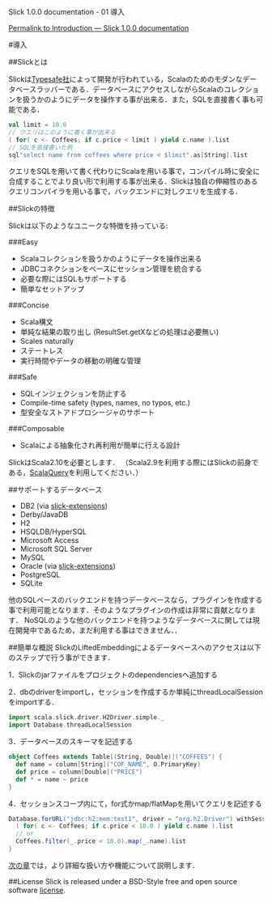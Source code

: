 Slick 1.0.0 documentation - 01 導入
<!-- Introduction -->
[Permalink to Introduction — Slick 1.0.0 documentation](http://slick.typesafe.com/doc/1.0.0/introduction.html)

#導入

##Slickとは
<!-- What is Slick -->

Slickは[Typesafe社](http://www.typesafe.com)によって開発が行われている，Scalaのためのモダンなデータベースラッパーである．データベースにアクセスしながらScalaのコレクションを扱うかのようにデータを操作する事が出来る．また，SQLを直接書く事も可能である．

<!--Slick is Typesafe‘s modern database query and access library for Scala. It allows you to work with stored data almost as if you were using Scala collections while at the same time giving you full control over when a database access happens and which data is transferred. You can also use SQL directly.-->

```scala
val limit = 10.0
// クエリはこのように書く事が出来る
( for( c <- Coffees; if c.price < limit ) yield c.name ).list
// SQLを直接書いた例
sql"select name from coffees where price < $limit".as[String].list
```
クエリをSQLを用いて書く代わりにScalaを用いる事で，コンパイル時に安全に合成することでより良い形で利用する事が出来る．Slickは独自の伸縮性のあるクエリコンパイラを用いる事で，バックエンドに対しクエリを生成する．

<!--When using Scala instead of SQL for your queries you profit from the compile-time safety(何これ) and compositionality. Slick can generate queries for different backends including your own, using its extensible query compiler. -->

##Slickの特徴
<!-- Why Slick?/Feature -->


Slickは以下のようなユニークな特徴を持っている:

<!-- Slick offers a unique combination of features: -->

###Easy
- Scalaコレクションを扱うかのようにデータを操作出来る
- JDBCコネクションをベースにセッション管理を統合する
- 必要な際にはSQLもサポートする
- 簡単なセットアップ

<!--- Access stored data just like Scala collections
- Unified session management based on JDBC Connections
- Supports SQL if you need it
- Simple setup-->

###Concise

- Scala構文
- 単純な結果の取り出し (ResultSet.getXなどの処理は必要無い)
- Scales naturally
- ステートレス
- 実行時間やデータの移動の明確な管理

<!--- Scala syntax
- Fetch results without pain (no ResultSet.getX)
- Scales naturally
- Stateless (like the web)
- Explicit control of execution time and transferred data-->

###Safe
- SQLインジェクションを防止する
- Compile-time safety (types, names, no typos, etc.)
- 型安全なストアドプロシージャのサポート

<!--- No SQL-injections
- Compile-time safety (types, names, no typos, etc.)
- Type-safe support of stored procedures-->

###Composable
- Scalaによる抽象化され再利用が簡単に行える設計

<!--- It‘s Scala code: abstract and re-use with ease-->

SlickはScala2.10を必要とします．
（Scala2.9を利用する際にはSlickの前身である，[ScalaQuery](http://scalaquery.org)を利用してください．）

<!--Slick requires Scala 2.10. (For Scala 2.9 please use [ScalaQuery](http://scalaquery.org), the predecessor of Slick).-->

##サポートするデータベース
- DB2 (via [slick-extensions](http://slick.typesafe.com/doc/1.0.0/extensions.html))
- Derby/JavaDB
- H2
- HSQLDB/HyperSQL
- Microsoft Access
- Microsoft SQL Server
- MySQL
- Oracle (via [slick-extensions](http://slick.typesafe.com/doc/1.0.0/extensions.html))
- PostgreSQL
- SQLite

他のSQLベースのバックエンドを持つデータベースなら，プラグインを作成する事で利用可能となります．そのようなプラグインの作成は非常に貢献となります．
NoSQLのような他のバックエンドを持つようなデータベースに関しては現在開発中であるため，まだ利用する事はできません．．

<!--Other SQL databases can be accessed right away with a reduced feature set. Writing a fully featured plugin for your own SQL-based backend can be achieved with a reasonable amount of work. Support for other backends (like NoSQL) is under development but not yet available.-->

##簡単な概説
SlickのLiftedEmbeddingによるデータベースへのアクセスは以下のステップで行う事ができます．

<!--Accessing databases using Slick’s lifted embedding requires the following steps.-->

1．Slickのjarファイルをプロジェクトのdependenciesへ追加する

<!--Add the Slick jar and its dependencies to your project-->

2．dbのdriverをimportし，セッションを作成するか単純にthreadLocalSessionをimportする．

<!--Pick a driver for a particular db and create a session (or simply pick threadLocalSession)-->


```scala
import scala.slick.driver.H2Driver.simple._
import Database.threadLocalSession
```

3．データベースのスキーマを記述する

<!--Describe your Database schema-->

```scala
object Coffees extends Table[(String, Double)]("COFFEES") {
  def name = column[String]("COF_NAME", O.PrimaryKey)
  def price = column[Double]("PRICE")
  def * = name ~ price
}
```

4．セッションスコープ内にて，for式かmap/flatMapを用いてクエリを記述する

<!--Write queries using for-comprehensions or map/flatMap wrapped in a session scope-->

```scala
Database.forURL("jdbc:h2:mem:test1", driver = "org.h2.Driver") withSession {
  ( for( c <- Coffees; if c.price < 10.0 ) yield c.name ).list
  // or
  Coffees.filter(_.price < 10.0).map(_.name).list
}
```

[次の章](http://slick.typesafe.com/doc/1.0.0/gettingstarted.html)では，より詳細な扱い方や機能について説明します．

<!--The [next chapter](http://slick.typesafe.com/doc/1.0.0/gettingstarted.html) explains these steps and further aspects in more detail.-->

##License
Slick is released under a BSD-Style free and open source software [license](https://github.com/slick/slick/blob/1.0.0/LICENSE.txt).
